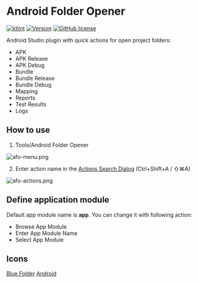 # Android Folder Opener

[![ktlint](https://img.shields.io/badge/code%20style-%E2%9D%A4-FF4081.svg)](https://ktlint.github.io/)
[![Version](https://img.shields.io/jetbrains/plugin/v/11506-android-folder-opener.svg)](https://plugins.jetbrains.com/plugin/11506-android-folder-opener)
[![GitHub license](https://img.shields.io/badge/license-Apache%20License%202.0-blue.svg?style=flat)](https://www.apache.org/licenses/LICENSE-2.0)

Android Studio plugin with quick actions for open project folders:

* APK
* APK Release
* APK Debug
* Bundle
* Bundle Release
* Bundle Debug
* Mapping
* Reports
* Test Results
* Logs

## How to use

1) Tools/Android Folder Opener

![afo-menu.png](https://images.illuzor.com/uploads/afo-menu.png)

2) Enter action name in the [Actions Search Dialog](https://www.jetbrains.com/help/idea/2017.2/navigating-to-action.html) (Ctrl+Shift+A / ⇧⌘A)

![afo-actions.png](https://images.illuzor.com/uploads/afo-actions.png)

## Define application module

Default app module name is **app**. You can change it with following action:
* Browse App Module
* Enter App Module Name
* Select App Module

## Icons
[Blue Folder](https://icon-icons.com/icon/folder/103595)
[Android](https://icon-icons.com/icon/android-plain-logo/146651)
